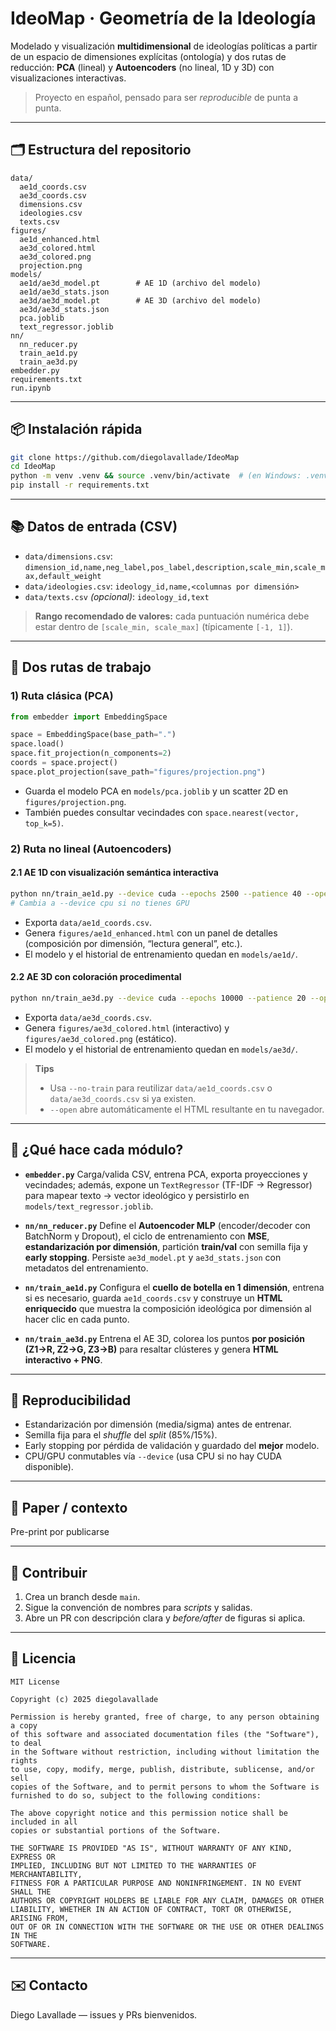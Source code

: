 # IdeoMap · Geometría de la Ideología

Modelado y visualización **multidimensional** de ideologías políticas a partir de
un espacio de dimensiones explícitas (ontología) y dos rutas de reducción:
**PCA** (lineal) y **Autoencoders** (no lineal, 1D y 3D) con visualizaciones interactivas.

> Proyecto en español, pensado para ser *reproducible* de punta a punta.

---

## 🗂 Estructura del repositorio

```
data/
  ae1d_coords.csv
  ae3d_coords.csv
  dimensions.csv
  ideologies.csv
  texts.csv
figures/
  ae1d_enhanced.html
  ae3d_colored.html
  ae3d_colored.png
  projection.png
models/
  ae1d/ae3d_model.pt        # AE 1D (archivo del modelo)
  ae1d/ae3d_stats.json
  ae3d/ae3d_model.pt        # AE 3D (archivo del modelo)
  ae3d/ae3d_stats.json
  pca.joblib
  text_regressor.joblib
nn/
  nn_reducer.py
  train_ae1d.py
  train_ae3d.py
embedder.py
requirements.txt
run.ipynb
```

---

## 📦 Instalación rápida

```bash
git clone https://github.com/diegolavallade/IdeoMap
cd IdeoMap
python -m venv .venv && source .venv/bin/activate  # (en Windows: .venv\Scripts\activate)
pip install -r requirements.txt
```

---

## 📚 Datos de entrada (CSV)

* `data/dimensions.csv`: `dimension_id,name,neg_label,pos_label,description,scale_min,scale_max,default_weight`
* `data/ideologies.csv`: `ideology_id,name,<columnas por dimensión>`
* `data/texts.csv` *(opcional)*: `ideology_id,text`

> **Rango recomendado de valores:** cada puntuación numérica debe estar dentro de `[scale_min, scale_max]` (típicamente `[-1, 1]`).

---

## 🧭 Dos rutas de trabajo

### 1) Ruta clásica (PCA)

```python
from embedder import EmbeddingSpace

space = EmbeddingSpace(base_path=".")
space.load()
space.fit_projection(n_components=2)
coords = space.project()
space.plot_projection(save_path="figures/projection.png")
```

* Guarda el modelo PCA en `models/pca.joblib` y un scatter 2D en `figures/projection.png`.
* También puedes consultar vecindades con `space.nearest(vector, top_k=5)`.

### 2) Ruta no lineal (Autoencoders)

#### 2.1 AE **1D** con visualización semántica interactiva

```bash
python nn/train_ae1d.py --device cuda --epochs 2500 --patience 40 --open
# Cambia a --device cpu si no tienes GPU
```

* Exporta `data/ae1d_coords.csv`.
* Genera `figures/ae1d_enhanced.html` con un panel de detalles (composición por dimensión, “lectura general”, etc.).
* El modelo y el historial de entrenamiento quedan en `models/ae1d/`.

#### 2.2 AE **3D** con coloración procedimental

```bash
python nn/train_ae3d.py --device cuda --epochs 10000 --patience 20 --open
```

* Exporta `data/ae3d_coords.csv`.
* Genera `figures/ae3d_colored.html` (interactivo) y `figures/ae3d_colored.png` (estático).
* El modelo y el historial de entrenamiento quedan en `models/ae3d/`.

> **Tips**
>
> * Usa `--no-train` para reutilizar `data/ae1d_coords.csv` o `data/ae3d_coords.csv` si ya existen.
> * `--open` abre automáticamente el HTML resultante en tu navegador.

---

## 🧠 ¿Qué hace cada módulo?

* **`embedder.py`**
  Carga/valida CSV, entrena PCA, exporta proyecciones y vecindades; además, expone un `TextRegressor` (TF-IDF → Regressor) para mapear texto → vector ideológico y persistirlo en `models/text_regressor.joblib`.

* **`nn/nn_reducer.py`**
  Define el **Autoencoder MLP** (encoder/decoder con BatchNorm y Dropout), el ciclo de entrenamiento con **MSE**, **estandarización por dimensión**, partición **train/val** con semilla fija y **early stopping**. Persiste `ae3d_model.pt` y `ae3d_stats.json` con metadatos del entrenamiento.

* **`nn/train_ae1d.py`**
  Configura el **cuello de botella en 1 dimensión**, entrena si es necesario, guarda `ae1d_coords.csv` y construye un **HTML enriquecido** que muestra la composición ideológica por dimensión al hacer clic en cada punto.

* **`nn/train_ae3d.py`**
  Entrena el AE 3D, colorea los puntos **por posición (Z1→R, Z2→G, Z3→B)** para resaltar clústeres y genera **HTML interactivo + PNG**.

---

## 🔬 Reproducibilidad

* Estandarización por dimensión (media/sigma) antes de entrenar.
* Semilla fija para el *shuffle* del *split* (85%/15%).
* Early stopping por pérdida de validación y guardado del **mejor** modelo.
* CPU/GPU conmutables vía `--device` (usa CPU si no hay CUDA disponible).

---

## 📄 Paper / contexto

Pre-print por publicarse

---

## 🤝 Contribuir

1. Crea un branch desde `main`.
2. Sigue la convención de nombres para *scripts* y salidas.
3. Abre un PR con descripción clara y *before/after* de figuras si aplica.

---

## 📜 Licencia

```
MIT License

Copyright (c) 2025 diegolavallade

Permission is hereby granted, free of charge, to any person obtaining a copy
of this software and associated documentation files (the "Software"), to deal
in the Software without restriction, including without limitation the rights
to use, copy, modify, merge, publish, distribute, sublicense, and/or sell
copies of the Software, and to permit persons to whom the Software is
furnished to do so, subject to the following conditions:

The above copyright notice and this permission notice shall be included in all
copies or substantial portions of the Software.

THE SOFTWARE IS PROVIDED "AS IS", WITHOUT WARRANTY OF ANY KIND, EXPRESS OR
IMPLIED, INCLUDING BUT NOT LIMITED TO THE WARRANTIES OF MERCHANTABILITY,
FITNESS FOR A PARTICULAR PURPOSE AND NONINFRINGEMENT. IN NO EVENT SHALL THE
AUTHORS OR COPYRIGHT HOLDERS BE LIABLE FOR ANY CLAIM, DAMAGES OR OTHER
LIABILITY, WHETHER IN AN ACTION OF CONTRACT, TORT OR OTHERWISE, ARISING FROM,
OUT OF OR IN CONNECTION WITH THE SOFTWARE OR THE USE OR OTHER DEALINGS IN THE
SOFTWARE.
```

---

## ✉️ Contacto

Diego Lavallade — issues y PRs bienvenidos.
